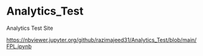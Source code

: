 # Analytics_Test
Analytics Test Site



https://nbviewer.jupyter.org/github/razimajeed31/Analytics_Test/blob/main/FPL.ipynb
